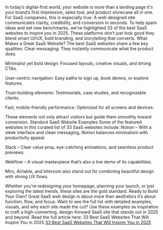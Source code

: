 
In today’s digital-first world, your website is more than a landing page it's your brand’s first impression, sales tool, and product showcase all in one. For SaaS companies, this is especially true. A well-designed site communicates clarity, credibility, and conversion in seconds.
To help spark ideas and set new benchmarks, we’ve highlighted 33 of the best SaaS websites to inspire you in 2025. These platforms don’t just look good they blend smart UI/UX, bold branding, and storytelling that converts.
What Makes a Great SaaS Website?
The best SaaS websites share a few key qualities:
Clear messaging: They instantly communicate what the product does.


Minimalist yet bold design: Focused layouts, creative visuals, and strong CTAs.


User-centric navigation: Easy paths to sign up, book demos, or explore features.


Trust-building elements: Testimonials, case studies, and recognizable clients.


Fast, mobile-friendly performance: Optimized for all screens and devices.


These elements not only attract visitors but guide them smoothly toward conversion.
Standout SaaS Website Examples
Some of the featured websites in this curated list of 33 SaaS websites include:
Notion – With a sleek interface and clean messaging, Notion balances minimalism with productivity appeal.


Slack – Clear value prop, eye-catching animations, and seamless product previews.


Webflow – A visual masterpiece that’s also a live demo of its capabilities.


Miro, Airtable, and Intercom also stand out for combining beautiful design with strong UX flows.


Whether you're redesigning your homepage, planning your launch, or just exploring the latest trends, these sites are the gold standard.
Ready to Build Your Own?
Great SaaS web design is about more than aesthetics it’s about function, flow, and focus. Want to see the full list with detailed examples, visuals, and why each site made the cut?
Use these examples as inspiration to craft a high-converting, design-forward SaaS site that stands out in 2025 and beyond.
Read the full article here: 33 Best SaaS Websites That Will Inspire You in 2025 <a href="https://agamitechnologies.com/blog/best-33-saas-websites-that-will-inspire-you-in-2025">33 Best SaaS Websites That Will Inspire You in 2025</a> 
